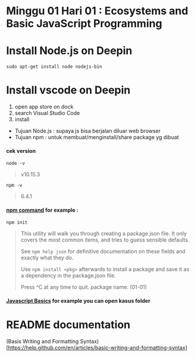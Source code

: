 # Minggu 01 Hari 01 : Ecosystems and Basic JavaScript Programming

# Install Node.js on Deepin
``` 
sudo apt-get install node nodejs-bin 
```

# Install vscode on Deepin
1. open app store on dock
2. search Visual Studio Code
3. install

- Tujuan Node.js : supaya js bisa berjalan diluar web browser
- Tujuan npm : untuk membuat/menginstall/share package yg dibuat

#### cek version

`node -v`
> v10.15.3

`npm -v`
> 6.4.1

#### [npm command](https://medium.com/beginners-guide-to-mobile-web-development/introduction-to-npm-and-basic-npm-commands-18aa16f69f6b) for example :

`npm init`
> This utility will walk you through creating a package.json file.
> It only covers the most common items, and tries to guess sensible defaults.
> 
> See `npm help json` for definitive documentation on these fields
> and exactly what they do.
>
> Use `npm install <pkg>` afterwards to install a package and
> save it as a dependency in the package.json file.
>
> Press ^C at any time to quit.
> package name: (01-01) 


#### [Javascript Basics](https://developer.mozilla.org/en-US/docs/Learn/Getting_started_with_the_web/JavaScript_basics) for example you can open kasus folder

# README documentation
(Basis Writing and Formatting Syntax) [https://help.github.com/en/articles/basic-writing-and-formatting-syntax]